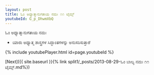 ```yaml
---
layout: post
title: ಓಂ ಅಧ್ಯಾತ್ಮಾನುಗತಾಯ ನಮಃ ೧೧ ಟೈಮ್ಸ್
youtubeId: G_p_DhwmXbQ
---
```

 
 
 ಓಂ ಅಧ್ಯಾತ್ಮಾನುಗತಾಯ ನಮಃ  
 
 -  ಯಾರು ಅಧ್ಯಾತ್ಮ ಶಾಸ್ತ್ರಗಳ ಸಿದ್ಧಾಂತಗಳನ್ನು ಅನುಸರಿಸುತ್ತಾರೆ 
 
  
 
  
 
 
 
 
 
 


{% include youtubePlayer.html id=page.youtubeId %}
 
[Next]({{ site.baseurl }}{% link  split1/_posts/2013-08-29-ಓಂ ಬಾಲ್ಯ ನಮಃ ೧೧ ಟೈಮ್ಸ್.md%})
 
